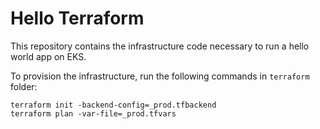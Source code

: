 # Hello Terraform
This repository contains the infrastructure code necessary to run a hello world app on EKS.

To provision the infrastructure, run the following commands in `terraform` folder:

```shell
terraform init -backend-config=_prod.tfbackend
terraform plan -var-file=_prod.tfvars
```
